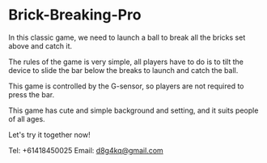 # Brick-Breaking-Pro


In this classic game, we need to launch a ball to break all the bricks set above and catch it. 

The rules of the game is very simple, all players have to do is to tilt the device to slide the bar below the breaks to launch and catch the ball. 

This game is controlled by the G-sensor, so players are not required to press the bar.

This game has cute and simple background and setting, and it suits people of all ages.

Let's try it together now!


Tel: +61418450025
Email: d8g4kq@gmail.com
